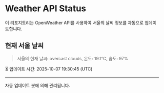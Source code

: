 
# Weather API Status

이 리포지토리는 OpenWeather API를 사용하여 서울의 날씨 정보를 자동으로 업데이트합니다.

## 현재 서울 날씨
> 서울의 현재 날씨: overcast clouds, 온도: 19.1°C, 습도: 97%

⏳ 업데이트 시간: 2025-10-07 19:30:45 (UTC)

---
자동 업데이트 봇에 의해 관리됩니다.
